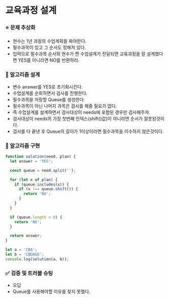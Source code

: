 # 교육과정 설계

### ⭐ 문제 추상화

- 현수는 1년 과정의 수업계획을 짜야한다.
- 필수과목이 있고 그 순서도 정해져 있다.
- 입력으로 필수과목 순서와 현수가 짠 수업설계가 전달되면 교육과정을 잘 설계했다면 YES를 아니라면 NO를 반환하라.

### 🔧 알고리즘 설계

- 변수 answer를 YES로 초기화시킨다.
- 수업설계를 순회하면서 검사를 진행한다.
- 필수과목을 저장할 Queue를 생성한다.
- 필수과목이 아닌 나머지 과목은 검사를 해줄 필요가 없다.
- 즉 수업설계를 설계하면서 검사대상이 needs에 포함된 경우만 검사해주자.
- 검사대상이 needs의 가장 첫번째 인덱스(shift()값)이 아니라면 순서가 잘못된것이다.
- 검사를 다 끝낸 후 Queue의 길이가 1이상이라면 필수과목을 이수하지 않은것이다.

### 🔨 알고리즘 구현

```js
function solution(need, plan) {
  let answer = 'YES';

  const queue = need.split('');

  for (let x of plan) {
    if (queue.includes(x)) {
      if (x !== queue.shift()) {
        return 'NO';
      }
    }
  }

  if (queue.length > 0) {
    return 'NO';
  }

  return answer;
}

let a = 'CBA';
let b = 'CBDAGE';
console.log(solution(a, b));
```

### ✅ 검증 및 트러블 슈팅

- 오답
- Queue를 사용해야할 이유를 찾지 못했다.
